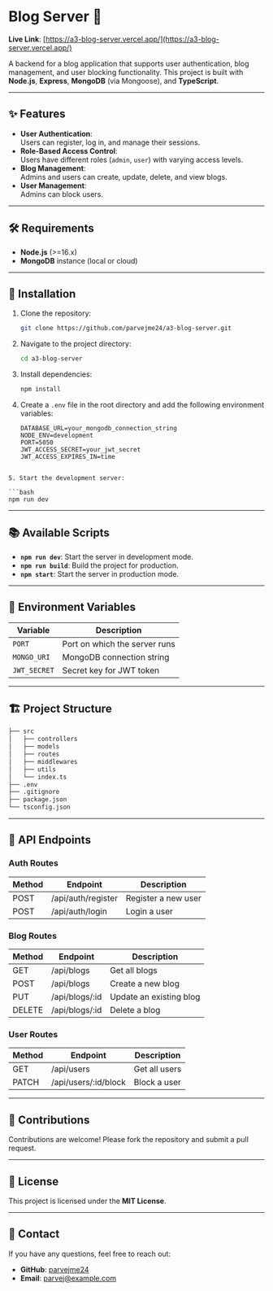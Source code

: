 # Blog Server 🚀

**Live Link**: [https://a3-blog-server.vercel.app/](https://a3-blog-server.vercel.app/)

A backend for a blog application that supports user authentication, blog management, and user blocking functionality. This project is built with **Node.js**, **Express**, **MongoDB** (via Mongoose), and **TypeScript**.

---

## ✨ Features

- **User Authentication**:  
  Users can register, log in, and manage their sessions.
- **Role-Based Access Control**:  
  Users have different roles (`admin`, `user`) with varying access levels.
- **Blog Management**:  
  Admins and users can create, update, delete, and view blogs.
- **User Management**:  
  Admins can block users.

---

## 🛠️ Requirements

- **Node.js** (>=16.x)
- **MongoDB** instance (local or cloud)

---

## 🚀 Installation

1. Clone the repository:

   ```bash
   git clone https://github.com/parvejme24/a3-blog-server.git
   ```

2. Navigate to the project directory:

   ```bash
   cd a3-blog-server
   ```

3. Install dependencies:

   ```bash
   npm install
   ```

4. Create a `.env` file in the root directory and add the following environment variables:

   ```env
   DATABASE_URL=your_mongodb_connection_string
   NODE_ENV=development
   PORT=5050
   JWT_ACCESS_SECRET=your_jwt_secret
   JWT_ACCESS_EXPIRES_IN=time

````

5. Start the development server:

```bash
npm run dev
````

---

## 📚 Available Scripts

- **`npm run dev`**: Start the server in development mode.
- **`npm run build`**: Build the project for production.
- **`npm start`**: Start the server in production mode.

---

## 🔐 Environment Variables

| Variable     | Description                   |
| ------------ | ----------------------------- |
| `PORT`       | Port on which the server runs |
| `MONGO_URI`  | MongoDB connection string     |
| `JWT_SECRET` | Secret key for JWT token      |

---

## 🏗️ Project Structure

```bash
├── src
│   ├── controllers
│   ├── models
│   ├── routes
│   ├── middlewares
│   ├── utils
│   └── index.ts
├── .env
├── .gitignore
├── package.json
└── tsconfig.json
```

---

## 📄 API Endpoints

### Auth Routes

| Method | Endpoint           | Description         |
| ------ | ------------------ | ------------------- |
| POST   | /api/auth/register | Register a new user |
| POST   | /api/auth/login    | Login a user        |

### Blog Routes

| Method | Endpoint       | Description             |
| ------ | -------------- | ----------------------- |
| GET    | /api/blogs     | Get all blogs           |
| POST   | /api/blogs     | Create a new blog       |
| PUT    | /api/blogs/:id | Update an existing blog |
| DELETE | /api/blogs/:id | Delete a blog           |

### User Routes

| Method | Endpoint             | Description   |
| ------ | -------------------- | ------------- |
| GET    | /api/users           | Get all users |
| PATCH  | /api/users/:id/block | Block a user  |

---

## 🤝 Contributions

Contributions are welcome! Please fork the repository and submit a pull request.

---

## 📄 License

This project is licensed under the **MIT License**.

---

## 💬 Contact

If you have any questions, feel free to reach out:

- **GitHub**: [parvejme24](https://github.com/parvejme24)
- **Email**: parvej@example.com
